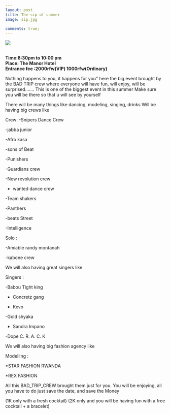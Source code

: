 ```yaml
---
layout: post
title: The sip of summer
image: sip.jpg

comments: true;
---
```



<img src="{{site.github.url}}/img/sip.jpg"><br>
<br>


<strong>Time:8:30pm to 10:00 pm<br>Place: The Manor Hotel<br>Entrance fee :2000rfw(VIP) 1000rfw(Ordinary) <br></strong>

Nothing happens to you, it happens for you" here the big event brought by the BAD TRIP crew where everyone will have fun, will enjoy, will be surprised....... This is one of the biggest event in this summer Make sure you will be there so that u will see by yourself

There will be many things like dancing, modeling, singing, drinks
Will be having big crews like

Crew:
-Snipers Dance Crew

-jabba junior

-Afro kasa

-sons of Beat

-Punishers

-Guardians crew

-New revolution crew

- wanted dance crew

-Team shakers

-Panthers

-beats Street

-Intelligence

Solo :

-Amiable randy montanah

-kabone crew

We will also having great singers like

Singers :

-Babou Tight king

- Concretz gang

- Kevo

-Gold shyaka

- Sandra Impano

-Dope C. R. A. C. K

We will also having big fashion agency like

Modelling :

*STAR FASHION RWANDA

*REX FASHION

All this BAD_TRIP_CREW brought them just for you. You will be enjoying, all you have to do just save the date, and save the Money


(1K only with a fresh cocktail)
(2K only and you will be having fun with a free cocktail + a bracelet)

